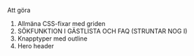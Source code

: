 Att göra

1. Allmäna CSS-fixar med griden
2. SÖKFUNKTION I GÄSTLISTA OCH FAQ (STRUNTAR NOG I)
3. Knapptyper med outline
4. Hero header
